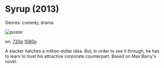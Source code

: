 # Syrup (2013)

Genres: comedy, drama

![poster](http://image.tmdb.org/t/p/w500/iSXHzEvbx825vUbxxTnkr3vrNXE.jpg)

en:
  [720p](magnet:?xt=urn:btih:E5C1319B4666FB59B725F5EDCA682B5E9FFB9BE8&tr=udp://glotorrents.pw:6969/announce&tr=udp://tracker.opentrackr.org:1337/announce&tr=udp://torrent.gresille.org:80/announce&tr=udp://tracker.openbittorrent.com:80&tr=udp://tracker.coppersurfer.tk:6969&tr=udp://tracker.leechers-paradise.org:6969&tr=udp://p4p.arenabg.ch:1337&tr=udp://tracker.internetwarriors.net:1337)
  [1080p](magnet:?xt=urn:btih:B77F42A7BE730F622AB0646A0038C9CDC8C9B717&tr=udp://glotorrents.pw:6969/announce&tr=udp://tracker.opentrackr.org:1337/announce&tr=udp://torrent.gresille.org:80/announce&tr=udp://tracker.openbittorrent.com:80&tr=udp://tracker.coppersurfer.tk:6969&tr=udp://tracker.leechers-paradise.org:6969&tr=udp://p4p.arenabg.ch:1337&tr=udp://tracker.internetwarriors.net:1337)
  


A slacker hatches a million-dollar idea. But, in order to see it through, he has to learn to trust his attractive corporate counterpart. Based on Max Barry's novel.